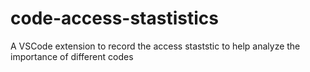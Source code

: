 # code-access-stastistics
A VSCode extension to record the access staststic to help analyze the importance of different codes

